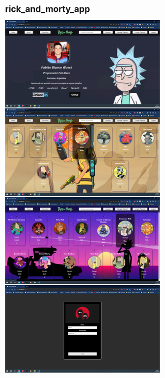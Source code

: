 # rick_and_morty_app

<img src="./Screenshots/about.png">
<br>
<img src="./Screenshots/favorites.png">
<br>
<img src="./Screenshots/home-cards.png">
<br>
<img src="./Screenshots/login.png">
